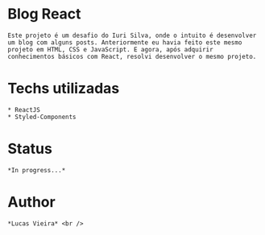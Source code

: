 # Blog React
    Este projeto é um desafio do Iuri Silva, onde o intuito é desenvolver um blog com alguns posts. Anteriormente eu havia feito este mesmo projeto em HTML, CSS e JavaScript. E agora, após adquirir conhecimentos básicos com React, resolvi desenvolver o mesmo projeto.

# Techs utilizadas
    * ReactJS
    * Styled-Components

# Status
    *In progress...*

# Author
    *Lucas Vieira* <br />
    
